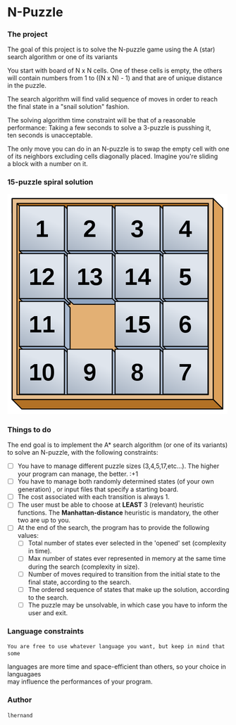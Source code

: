 # N-Puzzle

###  The project  
The goal of this project is to solve the N-puzzle game using the A (star)   
search algorithm or one of its variants  

You start with board of N x N cells.  One of these cells is empty, the others  
will contain numbers from 1 to ((N x N) - 1) and that are of unique distance  
in the puzzle.  

The search algorithm will find valid sequence of moves in order to reach  
the final state in a "snail solution" fashion.

The solving algorithm time constraint will be that of a reasonable  
performance:  Taking a few seconds to solve a 3-puzzle is pusshing it,  
ten seconds is unacceptable.  

The only move you can do in an N-puzzle is to swap the empty cell with one  
of its neighbors excluding cells diagonally placed.  Imagine you're sliding  
a block with a number on it.  

###  15-puzzle spiral solution  

![15-puzzle spiral solution](/images/15_puzzle.svg.png)  

### Things to do  

The end goal is to implement the A\* search algorithm (or one of its variants)  
to solve an N-puzzle, with the following constraints:  

- [ ] You have to manage different puzzle sizes (3,4,5,17,etc...).  The higher  
your program can manage, the better.  :+1  
- [ ] You have to manage both randomly determined states (of your own generation)
, or input files that specify a starting board.  
- [ ] The cost associated with each transition is always 1.  
- [ ] The user must be able to choose at __LEAST__ 3 (relevant) heuristic functions. 
The __Manhattan-distance__ heuristic is mandatory, the other two are up to you. 
- [ ] At the end of the search, the program has to provide the following values:  
	- [ ] Total number of states ever selected in the 'opened' set (complexity in time).  
	- [ ] Max number of states ever represented in memory at the same time during the search (complexity in size).  
	- [ ] Number of moves required to transition from the initial state to the final state, according to the search.  
	- [ ] The ordered sequence of states that make up the solution, according to the search.  
	- [ ] The puzzle may be unsolvable, in which case you have to inform the user and exit.  

### Language constraints  

	You are free to use whatever language you want, but keep in mind that some  
languages are more time and space-efficient than others, so your choice in languagaes  
may influence the performances of your program.  

### Author  

```lhernand```  


